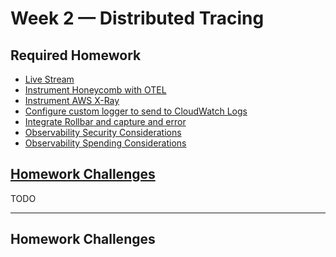 # Week 2 — Distributed Tracing

## Required Homework

- [Live Stream]()  
- [Instrument Honeycomb with OTEL]()
- [Instrument AWS X-Ray]()
- [Configure custom logger to send to CloudWatch Logs]()
- [Integrate Rollbar and capture and error]()
- [Observability Security Considerations]()
- [Observability Spending Considerations]()

## [Homework Challenges](#homework-challenges-1)

TODO

---


## Homework Challenges